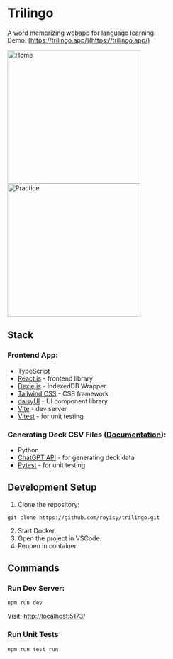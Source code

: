 # Trilingo

A word memorizing webapp for language learning.  
Demo: [https://trilingo.app/](https://trilingo.app/)

<div style="display: inline-block;">
  <img src="https://user-images.githubusercontent.com/28505196/261851814-9de3a934-208b-4185-bdfb-f020f7b16cd8.png" alt="Home" width="300">
  <img src="https://user-images.githubusercontent.com/28505196/261851820-e8af65fb-63d1-4f78-ac82-d3694a322f79.png" alt="Practice" width="300">
</div>

## Stack

### Frontend App:

- TypeScript
- [React.js](https://react.dev/) - frontend library
- [Dexie.js](https://dexie.org/) - IndexedDB Wrapper
- [Tailwind CSS](https://tailwindcss.com/) - CSS framework
- [daisyUI](https://daisyui.com/) - UI component library
- [Vite](https://vitejs.dev/) - dev server
- [Vitest](https://vitest.dev/) - for unit testing

### Generating Deck CSV Files ([Documentation](docs/deck-generator.md)):

- Python
- [ChatGPT API](https://platform.openai.com/docs/introduction) - for generating deck data
- [Pytest](https://docs.pytest.org/) - for unit testing

## Development Setup

1. Clone the repository:

```
git clone https://github.com/royisy/trilingo.git
```

2. Start Docker.
3. Open the project in VSCode.
4. Reopen in container.

## Commands

### Run Dev Server:

```
npm run dev
```

Visit: [http://localhost:5173/](http://localhost:5173/)

### Run Unit Tests

```
npm run test run
```
